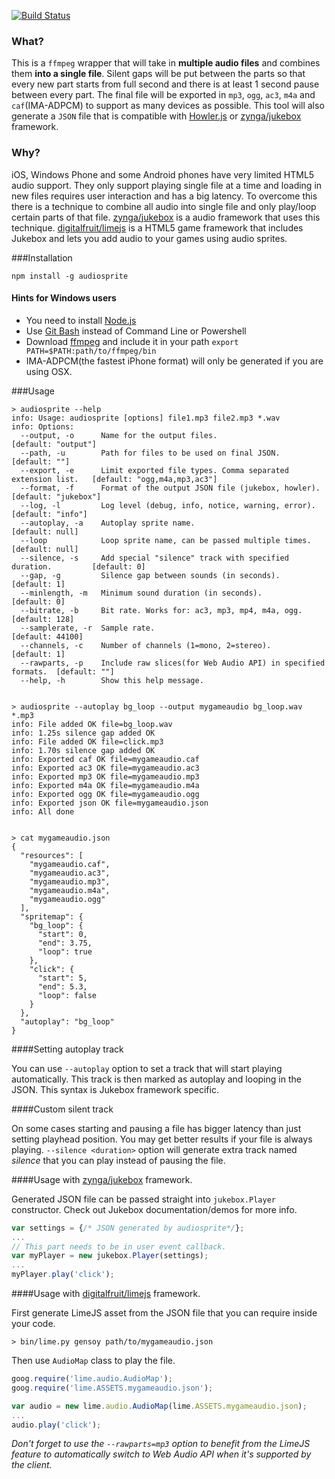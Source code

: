 [![Build Status](https://secure.travis-ci.org/tonistiigi/audiosprite.png)](http://travis-ci.org/tonistiigi/audiosprite)

### What?

This is a `ffmpeg` wrapper that will take in **multiple audio files** and combines them **into a single file**. Silent gaps will be put between the parts so that every new part starts from full second and there is at least 1 second pause between every part. The final file will be exported in `mp3`, `ogg`, `ac3`, `m4a` and `caf`(IMA-ADPCM) to support as many devices as possible. This tool will also generate a `JSON` file that is compatible with [Howler.js](https://github.com/goldfire/howler.js) or [zynga/jukebox](https://github.com/zynga/jukebox) framework.

### Why?

iOS, Windows Phone and some Android phones have very limited HTML5 audio support. They only support playing single file at a time and loading in new files requires user interaction and has a big latency. To overcome this there is a technique to combine all audio into single file and only play/loop certain parts of that file. [zynga/jukebox](https://github.com/zynga/jukebox) is a audio framework that uses this technique.  [digitalfruit/limejs](https://github.com/digitalfruit/limejs) is a HTML5 game framework that includes Jukebox and lets you add audio to your games using audio sprites.

###Installation

```
npm install -g audiosprite
```

#### Hints for Windows users

- You need to install [Node.js](https://www.nodejs.org/)
- Use [Git Bash](http://git-scm.com/download/win) instead of Command Line or Powershell
- Download [ffmpeg](http://ffmpeg.zeranoe.com/builds/) and include it in your path `export PATH=$PATH:path/to/ffmpeg/bin`
- IMA-ADPCM(the fastest iPhone format) will only be generated if you are using OSX.

###Usage

```
> audiosprite --help
info: Usage: audiosprite [options] file1.mp3 file2.mp3 *.wav
info: Options:
  --output, -o      Name for the output files.                                   [default: "output"]
  --path, -u        Path for files to be used on final JSON.                     [default: ""]
  --export, -e      Limit exported file types. Comma separated extension list.   [default: "ogg,m4a,mp3,ac3"]
  --format, -f      Format of the output JSON file (jukebox, howler).            [default: "jukebox"]
  --log, -l         Log level (debug, info, notice, warning, error).             [default: "info"]
  --autoplay, -a    Autoplay sprite name.                                        [default: null]
  --loop            Loop sprite name, can be passed multiple times.              [default: null]
  --silence, -s     Add special "silence" track with specified duration.         [default: 0]
  --gap, -g         Silence gap between sounds (in seconds).                     [default: 1]
  --minlength, -m   Minimum sound duration (in seconds).                         [default: 0]
  --bitrate, -b     Bit rate. Works for: ac3, mp3, mp4, m4a, ogg.                [default: 128]
  --samplerate, -r  Sample rate.                                                 [default: 44100]
  --channels, -c    Number of channels (1=mono, 2=stereo).                       [default: 1]
  --rawparts, -p    Include raw slices(for Web Audio API) in specified formats.  [default: ""]
  --help, -h        Show this help message.


> audiosprite --autoplay bg_loop --output mygameaudio bg_loop.wav *.mp3
info: File added OK file=bg_loop.wav
info: 1.25s silence gap added OK
info: File added OK file=click.mp3
info: 1.70s silence gap added OK
info: Exported caf OK file=mygameaudio.caf
info: Exported ac3 OK file=mygameaudio.ac3
info: Exported mp3 OK file=mygameaudio.mp3
info: Exported m4a OK file=mygameaudio.m4a
info: Exported ogg OK file=mygameaudio.ogg
info: Exported json OK file=mygameaudio.json
info: All done


> cat mygameaudio.json
{
  "resources": [
    "mygameaudio.caf",
    "mygameaudio.ac3",
    "mygameaudio.mp3",
    "mygameaudio.m4a",
    "mygameaudio.ogg"
  ],
  "spritemap": {
    "bg_loop": {
      "start": 0,
      "end": 3.75,
      "loop": true
    },
    "click": {
      "start": 5,
      "end": 5.3,
      "loop": false
    }
  },
  "autoplay": "bg_loop"
}
```

####Setting autoplay track

You can use `--autoplay` option to set a track that will start playing automatically. This track is then marked as autoplay and looping in the JSON. This syntax is Jukebox framework specific.

####Custom silent track

On some cases starting and pausing a file has bigger latency than just setting playhead position. You may get better results if your file is always playing. `--silence <duration>` option will generate extra track named *silence* that you can play instead of pausing the file.

####Usage with [zynga/jukebox](https://github.com/zynga/jukebox) framework.

Generated JSON file can be passed straight into `jukebox.Player` constructor. Check out Jukebox documentation/demos for more info.

```javascript
var settings = {/* JSON generated by audiosprite*/};
...
// This part needs to be in user event callback.
var myPlayer = new jukebox.Player(settings);
...
myPlayer.play('click');
```

####Usage with [digitalfruit/limejs](https://github.com/digitalfruit/limejs) framework.

First generate LimeJS asset from the JSON file that you can require inside your code.

```
> bin/lime.py gensoy path/to/mygameaudio.json
```

Then use `AudioMap` class to play the file.

```javascript
goog.require('lime.audio.AudioMap');
goog.require('lime.ASSETS.mygameaudio.json');

var audio = new lime.audio.AudioMap(lime.ASSETS.mygameaudio.json);
...
audio.play('click');
```

*Don't forget to use the `--rawparts=mp3` option to benefit from the LimeJS feature to automatically switch to Web Audio API when it's supported by the client.*

